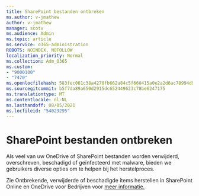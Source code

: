 ```yaml
---
title: SharePoint bestanden ontbreken
ms.author: v-jmathew
author: v-jmathew
manager: scotv
ms.audience: Admin
ms.topic: article
ms.service: o365-administration
ROBOTS: NOINDEX, NOFOLLOW
localization_priority: Normal
ms.collection: Adm_O365
ms.custom:
- "9000100"
- "7470"
ms.openlocfilehash: 583fec061c38a4270fb662a84c5f660415a0e2a2d6ac78994d9cb8d8b6b3d8b8
ms.sourcegitcommit: b5f7da89a650d2915dc652449623c78be6247175
ms.translationtype: MT
ms.contentlocale: nl-NL
ms.lasthandoff: 08/05/2021
ms.locfileid: "54023295"
---
```

# <a name="sharepoint-files-are-missing"></a>SharePoint bestanden ontbreken

Als veel van uw OneDrive of SharePoint bestanden worden verwijderd, overschreven, beschadigd of geïnfecteerd met malware, bieden we gebruikers diverse opties om te helpen bij het herstelproces.

Zie Ontbrekende, verwijderde of beschadigde items herstellen in SharePoint Online en OneDrive voor Bedrijven voor [meer informatie.](https://go.microsoft.com/fwlink/?linkid=2110774)
